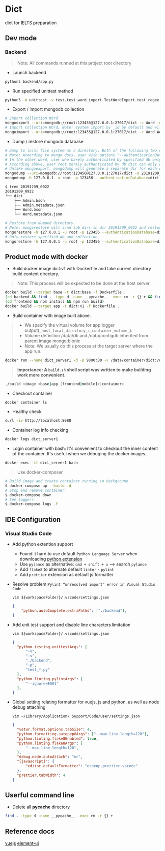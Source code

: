 # Dict

dict for IELTS preparation

## Dev mode

### Backend

> Note: All commands runned at this project root directory

- Launch backend

```bash
python3 backend/app.py
```

- Run specified unittest method

```bash
python3 -m unittest -v test.test_word_import.TestWordImport.test_regex
```

- Export / import mongodb collection

```bash
# Export collection Word
mongoexport --uri=mongodb://root:123456@127.0.0.1:27017/dict -c Word -o Word.json
# Import Collection Word, Note: system import by _id by default and will skip docuemnt when encounting duplicate key, and new record will be import
mongoimport --uri=mongodb://root:123456@127.0.0.1:27017/dict -c Word Word.json
```

- Dump / restore mongodb database

```bash
# Dump to local file system as a directory. Both of the following two command are Okay.
# Note: Acoording to mongo docs, user with options "--authenticationDatabase=admin" has the highest privileges to access all database.
# In the other word, user who barely authenticated by specified db only have privilege to access to authenticated db.
# According above, user root merely authenticated by db dict can only dump and restore db dict.
# Unlike mongoexport, mongodump will generate a separate dir for each db and both bson and json files for each collection in the meantime.
mongodump --uri=mongodb://root:123456@127.0.0.1:27017/dict -o 20191209_0922
mongodump -h 127.0.0.1 -u root -p 123456 --authenticationDatabase=dict -d dict -o 20191209_0922

$ tree 20191209_0922
20191209_0922
└── dict
    ├── Admin.bson
    ├── Admin.metadata.json
    ├── Word.bson
    └── Word.metadata.json

# Restore from dumped directory.
# Note: mongorestore will scan sub dirs in dir 20191209_0922 and restore to corresponding db, so user should have the privileges to all restored dbs.
mongorestore -h 127.0.0.1 -u root -p 123456 --authenticationDatabase=dict 20191209_0922
# Only restore specified db and collection
mongorestore -h 127.0.0.1 -u root -p 123456 --authenticationDatabase=dict -d dict -c Word 20191209_0922/dict/Word.bson
```

## Product mode with docker

- Build docker image dict:v1 with Dockerfile and take current directory build context directory.

> Note: This process will be expected to be done at the host server.

```bash
docker build --target base -t dict:base -f Dockerfile .
(cd backend && find . -type d -name __pycache__ -exec rm -r {} + && find . -type f -name *.pyc -exec rm -r {} +)
(cd frontend && npm install && npm run build)
docker build --target app -t dict:v1 -f Dockerfile .
```

- Build container with image built above.
>
> * We specify the virtual volume for app logger output(`_host_local_directory_:_container_volume_`).
> * Volume definition /data/db and /data/configdb inherited from parent image mongo:bionic
> * Note: We usually do this process at the target server where the app run.
>
```bash
docker run --name dict_server1 -d -p 9000:80 -v /data/container/dict:/data -v /data/container/dict/db:/data/db dict:v1
```

> **Importance: A `build.sh` shell script was written to make building work more convenient.**

```bash
./build <image <base|app [frontend|mobile]>|container>
```

- Checkout container

```bash
docker container ls
```

- Healthy check

```bash
curl -iv http://localhost:8088
```

- Container log info checking

```bash
docker logs dict_server1
```

- Login container with bash: It's convenient to checkout the inner content of the container. It's useful when we debuging the docker images.

```bash
docker exec -it dict_server1 bash
```

> Use docker-composer

```bash
# Build image and create container running in background.
$ docker-compose up --build -d
# Stop and remove container
$ docker-compose down
# See loggers
$ docker-compose logs -f
```

## IDE Configuration

### Visual Studio Code

- Add python extention support
  - Found it hard to use default `Python Language Server` when downloading [python extension](https://pvsc.azureedge.net/python-language-server-stable/Python-Language-Server-osx-x64.0.5.51.nupkg)
  - Use `pylance` as alternative: `cmd + shift + x` --> search `pylance`
  - Add `flake8` to alternate default `linter` - `pylint`
  - Add `prettier` extension as default js formatter

- Resolve problem `Pylint “unresolved import” error in Visual Studio Code`

  ```shell
  vim ${workspaceFolder}/.vscode/settings.json
  ```

  ```json
  {
      "python.autoComplete.extraPaths": ["./backend"],
  }
  ```

- Add unit test support and disable line characters limitation

  ```shell
  vim ${workspaceFolder}/.vscode/settings.json
  ```

  ```json
  {
    "python.testing.unittestArgs": [
        "-v",
        "-s",
        "./backend",
        "-p",
        "test_*.py"
    ],
    "python.linting.pylintArgs": [
        "--ignore=E501"
    ],
  }
  ```

- Global setting relating formatter for vuejs, js and python, as well as node debug attaching

  ```shell
  vim ~/Library/Application\ Support/Code/User/settings.json
  ```

  ```json
  {
    "vetur.format.options.tabSize": 4,
    "python.formatting.autopep8Args": ["--max-line-length=120"],
    "python.linting.flake8Enabled": true,
    "python.linting.flake8Args": [
        "--max-line-length=120",
    ],
    "debug.node.autoAttach": "on",
    "[javascript]": {
        "editor.defaultFormatter": "esbenp.prettier-vscode"
    },
    "prettier.tabWidth": 4
  }
  ```

## Userful command line

- Delete all __pycache__ directory

```bash
find . -type d -name __pycache__ -exec rm -r {} +
```

## Reference docs

[vuejs](https://vuejs.org/v2/guide/)
[element-ui](https://element.eleme.cn/#/zh-CN)
